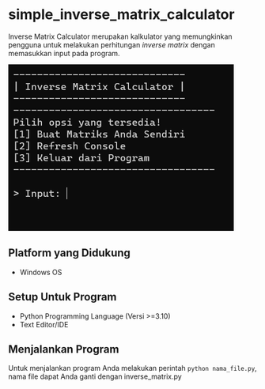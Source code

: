 # simple_inverse_matrix_calculator
Inverse Matrix Calculator merupakan kalkulator yang memungkinkan
pengguna untuk melakukan perhitungan *inverse matrix* dengan memasukkan
input pada program.

![tampilan main menu](/img/tampilan_default_program.png)

## Platform yang Didukung
- Windows OS

## Setup Untuk Program
- Python Programming Language (Versi >=3.10)
- Text Editor/IDE

## Menjalankan Program
Untuk menjalankan program Anda melakukan
perintah `python nama_file.py`, nama file dapat Anda 
ganti dengan inverse_matrix.py

